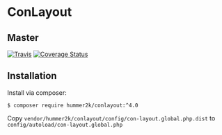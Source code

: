# ConLayout 

## Master
[![Travis](https://travis-ci.org/hummer2k/ConLayout.svg?branch=master)](https://travis-ci.org/hummer2k/ConLayout)
[![Coverage Status](https://coveralls.io/repos/hummer2k/ConLayout/badge.svg?branch=master&service=github)](https://coveralls.io/github/hummer2k/ConLayout?branch=master)

## Installation

Install via composer:

`$ composer require hummer2k/conlayout:^4.0`

Copy `vendor/hummer2k/conlayout/config/con-layout.global.php.dist` to `config/autoload/con-layout.global.php`

